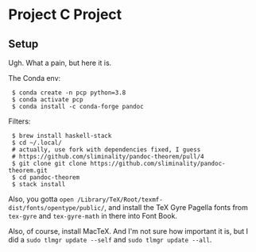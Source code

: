 # Project C Project

## Setup

Ugh. What a pain, but here it is.

The Conda env:

```
 $ conda create -n pcp python=3.8
 $ conda activate pcp
 $ conda install -c conda-forge pandoc
```

Filters:

```
 $ brew install haskell-stack
 $ cd ~/.local/
 # actually, use fork with dependencies fixed, I guess
 # https://github.com/sliminality/pandoc-theorem/pull/4
 $ git clone git clone https://github.com/sliminality/pandoc-theorem.git
 $ cd pandoc-theorem
 $ stack install
```

Also, you gotta `open /Library/TeX/Root/texmf-dist/fonts/opentype/public/`, and install the TeX Gyre Pagella fonts from `tex-gyre` and `tex-gyre-math` in there into Font Book.

Also, of course, install MacTeX. And I'm not sure how important it is, but I did a `sudo tlmgr update --self` and `sudo tlmgr update --all`.
